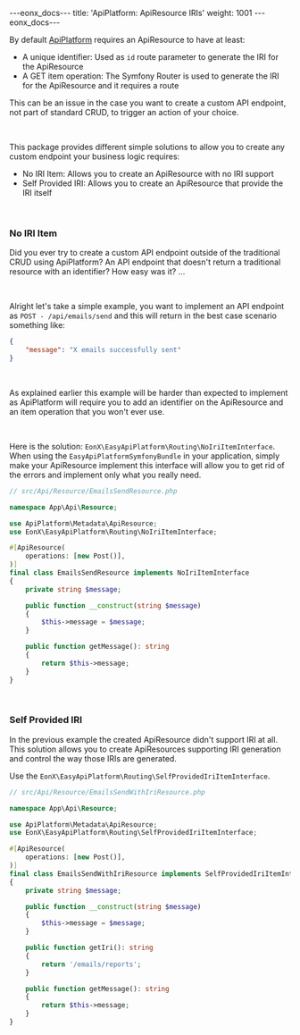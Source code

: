 ---eonx_docs---
title: 'ApiPlatform: ApiResource IRIs'
weight: 1001
---eonx_docs---

By default [ApiPlatform][1] requires an ApiResource to have at least:

- A unique identifier: Used as `id` route parameter to generate the IRI for the ApiResource
- A GET item operation: The Symfony Router is used to generate the IRI for the ApiResource and it requires a route

This can be an issue in the case you want to create a custom API endpoint, not part of standard CRUD, to trigger an
action of your choice.

<br>

This package provides different simple solutions to allow you to create any custom endpoint your business logic requires:

- No IRI Item: Allows you to create an ApiResource with no IRI support
- Self Provided IRI: Allows you to create an ApiResource that provide the IRI itself

<br>

### No IRI Item

Did you ever try to create a custom API endpoint outside of the traditional CRUD using ApiPlatform?
An API endpoint that doesn't return a traditional resource with an identifier?
How easy was it? ...

<br>

Alright let's take a simple example, you want to implement an API endpoint as `POST - /api/emails/send` and this will
return in the best case scenario something like:

```json
{
    "message": "X emails successfully sent"
}
```

<br>

As explained earlier this example will be harder than expected to implement as ApiPlatform will require you to add an
identifier on the ApiResource and an item operation that you won't ever use.

<br>

Here is the solution: `EonX\EasyApiPlatform\Routing\NoIriItemInterface`. When using the
`EasyApiPlatformSymfonyBundle` in your application, simply make your ApiResource implement this interface will allow you to get rid of
the errors and implement only what you really need.

```php
// src/Api/Resource/EmailsSendResource.php

namespace App\Api\Resource;

use ApiPlatform\Metadata\ApiResource;
use EonX\EasyApiPlatform\Routing\NoIriItemInterface;

#[ApiResource(
    operations: [new Post()],
)]
final class EmailsSendResource implements NoIriItemInterface
{
    private string $message;

    public function __construct(string $message)
    {
        $this->message = $message;
    }

    public function getMessage(): string
    {
        return $this->message;
    }
}
```

<br>

### Self Provided IRI

In the previous example the created ApiResource didn't support IRI at all. This solution allows you to create ApiResources
supporting IRI generation and control the way those IRIs are generated.

Use the `EonX\EasyApiPlatform\Routing\SelfProvidedIriItemInterface`.

```php
// src/Api/Resource/EmailsSendWithIriResource.php

namespace App\Api\Resource;

use ApiPlatform\Metadata\ApiResource;
use EonX\EasyApiPlatform\Routing\SelfProvidedIriItemInterface;

#[ApiResource(
    operations: [new Post()],
)]
final class EmailsSendWithIriResource implements SelfProvidedIriItemInterface
{
    private string $message;

    public function __construct(string $message)
    {
        $this->message = $message;
    }

    public function getIri(): string
    {
        return '/emails/reports';
    }

    public function getMessage(): string
    {
        return $this->message;
    }
}
```

[1]: https://api-platform.com/
